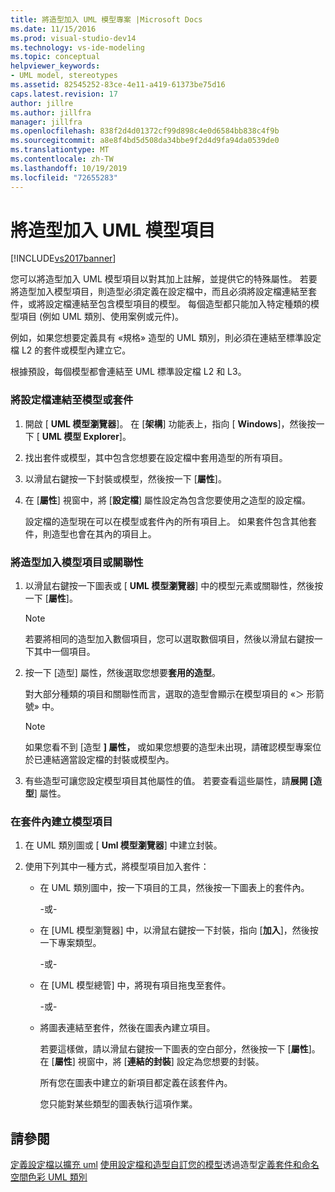 ```yaml
---
title: 將造型加入 UML 模型專案 |Microsoft Docs
ms.date: 11/15/2016
ms.prod: visual-studio-dev14
ms.technology: vs-ide-modeling
ms.topic: conceptual
helpviewer_keywords:
- UML model, stereotypes
ms.assetid: 82545252-83ce-4e11-a419-61373be75d16
caps.latest.revision: 17
author: jillre
ms.author: jillfra
manager: jillfra
ms.openlocfilehash: 838f2d4d01372cf99d898c4e0d6584bb838c4f9b
ms.sourcegitcommit: a8e8f4bd5d508da34bbe9f2d4d9fa94da0539de0
ms.translationtype: MT
ms.contentlocale: zh-TW
ms.lasthandoff: 10/19/2019
ms.locfileid: "72655283"
---
```

# <a name="add-stereotypes-to-uml-model-elements"></a>將造型加入 UML 模型項目
[!INCLUDE[vs2017banner](../includes/vs2017banner.md)]

您可以將造型加入 UML 模型項目以對其加上註解，並提供它的特殊屬性。 若要將造型加入模型項目，則造型必須定義在設定檔中，而且必須將設定檔連結至套件，或將設定檔連結至包含模型項目的模型。 每個造型都只能加入特定種類的模型項目 (例如 UML 類別、使用案例或元件)。

 例如，如果您想要定義具有 «規格» 造型的 UML 類別，則必須在連結至標準設定檔 L2 的套件或模型內建立它。

 根據預設，每個模型都會連結至 UML 標準設定檔 L2 和 L3。

### <a name="to-link-a-profile-to-a-model-or-a-package"></a>將設定檔連結至模型或套件

1. 開啟 [ **UML 模型瀏覽器**]。 在 [**架構**] 功能表上，指向 [ **Windows**]，然後按一下 [ **UML 模型 Explorer**]。

2. 找出套件或模型，其中包含您想要在設定檔中套用造型的所有項目。

3. 以滑鼠右鍵按一下封裝或模型，然後按一下 [**屬性**]。

4. 在 [**屬性**] 視窗中，將 [**設定檔**] 屬性設定為包含您要使用之造型的設定檔。

     設定檔的造型現在可以在模型或套件內的所有項目上。 如果套件包含其他套件，則造型也會在其內的項目上。

### <a name="to-add-stereotypes-to-model-elements-or-relationships"></a>將造型加入模型項目或關聯性

1. 以滑鼠右鍵按一下圖表或 [ **UML 模型瀏覽器**] 中的模型元素或關聯性，然後按一下 [**屬性**]。

    > [!NOTE]
    > 若要將相同的造型加入數個項目，您可以選取數個項目，然後以滑鼠右鍵按一下其中一個項目。

2. 按一下 [造型] 屬性，然後選取您想要**套用的造型**。

     對大部分種類的項目和關聯性而言，選取的造型會顯示在模型項目的 «＞ 形箭號» 中。

    > [!NOTE]
    > 如果您看不到 [造型 **] 屬性，** 或如果您想要的造型未出現，請確認模型專案位於已連結適當設定檔的封裝或模型內。

3. 有些造型可讓您設定模型項目其他屬性的值。 若要查看這些屬性，請**展開 [造型**] 屬性。

### <a name="to-create-model-elements-within-a-package"></a>在套件內建立模型項目

1. 在 UML 類別圖或 [ **Uml 模型瀏覽器**] 中建立封裝。

2. 使用下列其中一種方式，將模型項目加入套件：

    - 在 UML 類別圖中，按一下項目的工具，然後按一下圖表上的套件內。

         \-或-

    - 在 [UML 模型瀏覽器] 中，以滑鼠右鍵按一下封裝，指向 [**加入**]，然後按一下專案類型。

         \-或-

    - 在 [UML 模型總管] 中，將現有項目拖曳至套件。

         \-或-

    - 將圖表連結至套件，然後在圖表內建立項目。

         若要這樣做，請以滑鼠右鍵按一下圖表的空白部分，然後按一下 [**屬性**]。 在 [**屬性**] 視窗中，將 [**連結的封裝**] 設定為您想要的封裝。

         所有您在圖表中建立的新項目都定義在該套件內。

         您只能對某些類型的圖表執行這項作業。

## <a name="see-also"></a>請參閱
 [定義設定檔以擴充 uml](../modeling/define-a-profile-to-extend-uml.md) [使用設定檔和造型自訂您的模型](../modeling/customize-your-model-with-profiles-and-stereotypes.md)透過造型[定義套件和命名空間](../modeling/define-packages-and-namespaces.md)[色彩 UML 類別](http://code.msdn.microsoft.com/UML-Color-Classes-by-07de2b70)
